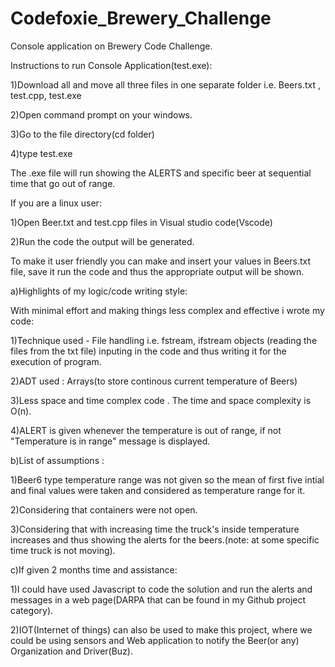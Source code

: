 # Codefoxie_Brewery_Challenge
Console application on Brewery Code Challenge.


Instructions to run Console Application(test.exe):

1)Download all and move all three files in one separate folder i.e. Beers.txt , test.cpp, test.exe                                                                          

2)Open command prompt on your windows.                                                                                                                                        

3)Go to the file directory(cd folder)

4)type test.exe


The .exe file will run showing the ALERTS and specific beer at sequential time that go out of range.

If you are a linux user:

1)Open Beer.txt and test.cpp files in Visual studio code(Vscode)

2)Run the code the output will be generated.


To make it user friendly you can make and insert your values in Beers.txt file, save it run the code and thus the appropriate output will be shown.




a)Highlights of my logic/code writing style:

With minimal effort and making things less complex and effective i wrote my code:
 
 1)Technique used - File handling i.e. fstream, ifstream objects (reading the files from the txt file) inputing in the code and thus writing it for the execution of program.
 
 2)ADT used : Arrays(to store continous current temperature of Beers)
 
 3)Less space and time complex code . The time and space complexity is O(n).
 
 4)ALERT is given whenever the temperature is out of range, if not "Temperature is in range" message is displayed.
 
 
 b)List of assumptions : 
 
 1)Beer6 type temperature range was not given so the mean of first five intial and final values were taken and considered as temperature range for it.
 
 2)Considering that containers were not open.
 
 3)Considering that with increasing time the truck's inside temperature increases and thus showing the alerts for the beers.(note: at some specific time truck is not moving).
 
 
 c)If given 2 months time and assistance:
 
 1)I could have used Javascript to code the solution and run the alerts and messages in a web page(DARPA that can be found in my Github project category).
 
 2)IOT(Internet of things) can also be used to make this project, where we could be using sensors and Web application to notify the Beer(or any) Organization and Driver(Buz).
